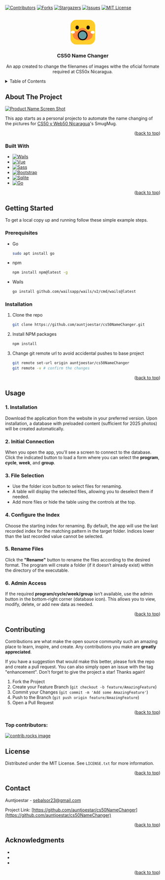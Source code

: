 <!-- Improved compatibility of back to top link: See: https://github.com/othneildrew/Best-README-Template/pull/73 -->
<a id="readme-top"></a>
<!--
*** Thanks for checking out the Best-README-Template. If you have a suggestion
*** that would make this better, please fork the repo and create a pull request
*** or simply open an issue with the tag "enhancement".
*** Don't forget to give the project a star!
*** Thanks again! Now go create something AMAZING! :D
-->



<!-- PROJECT SHIELDS -->
<!--
*** I'm using markdown "reference style" links for readability.
*** Reference links are enclosed in brackets [ ] instead of parentheses ( ).
*** See the bottom of this document for the declaration of the reference variables
*** for contributors-url, forks-url, etc. This is an optional, concise syntax you may use.
*** https://www.markdownguide.org/basic-syntax/#reference-style-links
-->
[![Contributors][contributors-shield]][contributors-url]
[![Forks][forks-shield]][forks-url]
[![Stargazers][stars-shield]][stars-url]
[![Issues][issues-shield]][issues-url]
[![MIT License][license-shield]][license-url]



<!-- PROJECT LOGO -->
<br />
<div align="center">
  <a href="https://github.com/Auntjoestar/cs50NameChanger">
    <img src="./resources/appicon.png" alt="Logo" width="80" height="80">
  </a>

<h3 align="center">CS50 Name Changer</h3>

  <p align="center">
    An app created to change the filenames of images withe the oficial formate required at CS50x Nicaragua.
    <br />
  </p>
</div>



<!-- TABLE OF CONTENTS -->
<details>
  <summary>Table of Contents</summary>
  <ol>
    <li>
      <a href="#about-the-project">About The Project</a>
      <ul>
        <li><a href="#built-with">Built With</a></li>
      </ul>
    </li>
    <li>
      <a href="#getting-started">Getting Started</a>
      <ul>
        <li><a href="#prerequisites">Prerequisites</a></li>
        <li><a href="#installation">Installation</a></li>
      </ul>
    </li>
    <li><a href="#usage">Usage</a></li>
    <li><a href="#roadmap">Roadmap</a></li>
    <li><a href="#contributing">Contributing</a></li>
    <li><a href="#license">License</a></li>
    <li><a href="#contact">Contact</a></li>
    <li><a href="#acknowledgments">Acknowledgments</a></li>
  </ol>
</details>



<!-- ABOUT THE PROJECT -->
## About The Project

[![Product Name Screen Shot][product-screenshot]](./resources/Screenshot%202024-12-06%20225255.png)

This app starts as a personal projecto to automate the name changing of the pictures for [CS50 y Web50 Nicaragua](https://code-fu.net.ni/)'s SmugMug.

<p align="right">(<a href="#readme-top">back to top</a>)</p>



### Built With

* [![Wails][Wails]][Wails-url]
* [![Vue][Vue.js]][Vue-url]
* [![Sass][Sass]][Sass-url]
* [![Bootstrap][Bootstrap.com]][Bootstrap-url]
* [![Sqlite][Sqlite.com]][sqlite-url]
* [![Go][Go.com]][Go-url]
<p align="right">(<a href="#readme-top">back to top</a>)</p>



<!-- GETTING STARTED -->
## Getting Started

To get a local copy up and running follow these simple example steps.

### Prerequisites
* Go
  ```sh
  sudo apt install go
  ```
* npm
  ```sh
  npm install npm@latest -g
  ```
* Wails
  ```sh
  go install github.com/wailsapp/wails/v2/cmd/wails@latest
  ```

### Installation

1. Clone the repo
   ```sh
   git clone https://github.com/auntjoestar/cs50NameChanger.git
   ```
3. Install NPM packages
   ```sh
   npm install
   ```
5. Change git remote url to avoid accidental pushes to base project
   ```sh
   git remote set-url origin auntjoestar/cs50NameChanger
   git remote -v # confirm the changes
   ```

<p align="right">(<a href="#readme-top">back to top</a>)</p>



<!-- USAGE EXAMPLES -->
## Usage

### 1. Installation  
Download the application from the website in your preferred version. Upon installation, a database with preloaded content (sufficient for 2025 photos) will be created automatically.

### 2. Initial Connection  
When you open the app, you'll see a screen to connect to the database. Click the indicated button to load a form where you can select the **program**, **cycle**, **week**, and **group**.

### 3. File Selection  
- Use the folder icon button to select files for renaming.  
- A table will display the selected files, allowing you to deselect them if needed.  
- Add more files or hide the table using the controls at the top.

### 4. Configure the Index  
Choose the starting index for renaming. By default, the app will use the last recorded index for the matching pattern in the target folder. Indices lower than the last recorded value cannot be selected.

### 5. Rename Files  
Click the **"Rename"** button to rename the files according to the desired format. The program will create a folder (if it doesn’t already exist) within the directory of the executable.

### 6. Admin Access  
If the required **program/cycle/week/group** isn’t available, use the admin button in the bottom-right corner (database icon). This allows you to view, modify, delete, or add new data as needed.



<p align="right">(<a href="#readme-top">back to top</a>)</p>




<!-- CONTRIBUTING -->
## Contributing

Contributions are what make the open source community such an amazing place to learn, inspire, and create. Any contributions you make are **greatly appreciated**.

If you have a suggestion that would make this better, please fork the repo and create a pull request. You can also simply open an issue with the tag "enhancement".
Don't forget to give the project a star! Thanks again!

1. Fork the Project
2. Create your Feature Branch (`git checkout -b feature/AmazingFeature`)
3. Commit your Changes (`git commit -m 'Add some AmazingFeature'`)
4. Push to the Branch (`git push origin feature/AmazingFeature`)
5. Open a Pull Request

<p align="right">(<a href="#readme-top">back to top</a>)</p>

### Top contributors:

<a href="https://github.com/auntjoestar/cs50NameChanger/graphs/contributors">
  <img src="https://contrib.rocks/image?repo=auntjoestar/cs50NameChanger" alt="contrib.rocks image" />
</a>



<!-- LICENSE -->
## License

Distributed under the MIT License. See `LICENSE.txt` for more information.

<p align="right">(<a href="#readme-top">back to top</a>)</p>



<!-- CONTACT -->
## Contact

Auntjoestar - sebalsor23@gmail.com

Project Link: [https://github.com/auntjoestar/cs50NameChanger](https://github.com/auntjoestar/cs50NameChanger)

<p align="right">(<a href="#readme-top">back to top</a>)</p>



<!-- ACKNOWLEDGMENTS -->
## Acknowledgments

* []()
* []()
* []()

<p align="right">(<a href="#readme-top">back to top</a>)</p>



<!-- MARKDOWN LINKS & IMAGES -->
<!-- https://www.markdownguide.org/basic-syntax/#reference-style-links -->
[contributors-shield]: https://img.shields.io/github/contributors/auntjoestar/cs50NameChanger.svg?style=for-the-badge
[contributors-url]: https://github.com/auntjoestar/cs50NameChanger/graphs/contributors
[forks-shield]: https://img.shields.io/github/forks/auntjoestar/cs50NameChanger.svg?style=for-the-badge
[forks-url]: https://github.com/auntjoestar/cs50NameChanger/network/members
[stars-shield]: https://img.shields.io/github/stars/auntjoestar/cs50NameChanger.svg?style=for-the-badge
[stars-url]: https://github.com/auntjoestar/cs50NameChanger/stargazers
[issues-shield]: https://img.shields.io/github/issues/auntjoestar/cs50NameChanger.svg?style=for-the-badge
[issues-url]: https://github.com/auntjoestar/cs50NameChanger/issues
[license-shield]: https://img.shields.io/github/license/auntjoestar/cs50NameChanger.svg?style=for-the-badge
[license-url]: https://github.com/auntjoestar/cs50NameChanger/blob/master/LICENSE
[linkedin-shield]: https://img.shields.io/badge/-LinkedIn-black.svg?style=for-the-badge&logo=linkedin&colorB=555
[product-screenshot]: images/screenshot.png
[Wails]: https://img.shields.io/badge/Wails-DF0000?style=for-the-badge&logo=wails&logoColor=white
[wails-url]: https://wails.io/
[Sass]: https://img.shields.io/badge/Sass-CC6699?style=for-the-badge&logo=sass&logoColor=white
[Sass-url]: https://reactjs.org/
[Vue.js]: https://img.shields.io/badge/Vue.js-35495E?style=for-the-badge&logo=vuedotjs&logoColor=4FC08D
[Vue-url]: https://vuejs.org/
[Bootstrap.com]: https://img.shields.io/badge/Bootstrap-563D7C?style=for-the-badge&logo=bootstrap&logoColor=white
[Bootstrap-url]: https://getbootstrap.com
[Sqlite.com]: https://img.shields.io/badge/Sqlite-003B57?style=for-the-badge&logo=sqlite&logoColor=white
[Sqlite-url]: https://www.sqlite.org/
[Go.com]: https://img.shields.io/badge/Go-00ADD8?style=for-the-badge&logo=go&logoColor=white
[Go-url]: https://go.dev/
